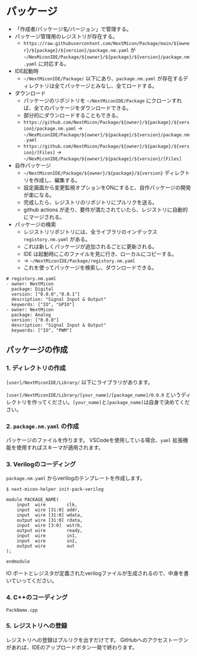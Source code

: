 # パッケージ

- 「作成者/パッケージ名/バージョン」で管理する。
- パッケージ管理用のレジストリが存在する。
  - `https://raw.githubusercontent.com/NextMicon/Package/main/${owner}/${package}/${version}/package.nm.yaml` が `~/NexMiconIDE/Package/${owner}/${package}/${version}/package.nm.yaml` に対応する。
- IDE起動時
  - `~/NextMiconIDE/Package/` 以下にあり、`package.nm.yaml` が存在するディレクトリは全てパッケージとみなし、全てロードする。
- ダウンロード
  - パッケージのリポジトリを `~/NextMiconIDE/Package` にクローンすれば、全てのパッケージをダウンロードできる。
  - 部分的にダウンロードすることもできる。
  - `https://github.com/NextMicon/Package/${owner}/${package}/${version}/package.nm.yaml` → `~/NexMiconIDE/Package/${owner}/${package}/${version}/package.nm.yaml`
  - `https://github.com/NextMicon/Package/${owner}/${package}/${version}/[Files]` → `~/NexMiconIDE/Package/${owner}/${package}/${version}/[Files]`
- 自作パッケージ
  - `~/NextMiconIDE/Package/${owner}/${package}/${version}` ディレクトリを作成し、編集する。
  - 設定画面から変更監視オプションをONにすると、自作パッケージの開発が楽になる。
  - 完成したら、レジストリのリポジトリにプルリクを送る。
  - github actions が走り、要件が満たされていたら、レジストリに自動的にマージされる。
- パッケージの検索
  - レジストリリポジトリには、全ライブラリのインデックス `registory.nm.yaml` がある。
  - これは新しくパッケージが追加されるごとに更新される。
  - IDE は起動時にこのファイルを見に行き、ローカルにコピーする。
  - → `~/NextMiconIDE/Package/registory.nm.yaml`
  - これを使ってパッケージを検索し、ダウンロードできる。

```yaml:
# registory.nm.yaml
- owner: NextMicon
  package: Digital
  version: ["0.0.0","0.0.1"]
  description: "Signal Input & Output"
  keywords: ["IO", "GPIO"]
- owner: NextMicon
  package: Analog
  version: ["0.0.0"]
  description: "Signal Input & Output"
  keywords: ["IO", "PWM"]
```

## パッケージの作成

### 1. ディレクトリの作成

`[user]/NextMiconIDE/Library/` 以下にライブラリがあります。

`[user]/NextMiconIDE/Library/[your_name]/[package_name]/0.0.0` というディレクトリを作ってください。`[your_name]`と`[package_name]`は自身で決めてください。

### 2. `package.nm.yaml` の作成

パッケージのファイルを作ります。
VSCodeを使用している場合、`yaml` 拡張機能を使用すればスキーマが適用されます。

### 3. Verilogのコーディング

`package.nm.yaml` からverilogのテンプレートを作成します。

```
$ next-micon-helper init-pack-verilog
```

```v:
module PACKAGE_NAME(
    input  wire        clk,
    input  wire [31:0] addr,
    input  wire [31:0] wdata,
    output wire [31:0] rdata,
    input  wire [3:0]  wstrb,
    output wire        ready,
    input  wire        in1,
    input  wire        in2,
    output wire        out
);

endmodule
```

IO ポートとレジスタが定義されたverilogファイルが生成されるので、中身を書いていってください。

### 4. C++のコーディング

`PackName.cpp`

### 5. レジストリへの登録

レジストリへの登録はプルリクを出すだけです。
GitHubへのアクセストークンがあれば、IDEのアップロードボタン一発で終わります。
